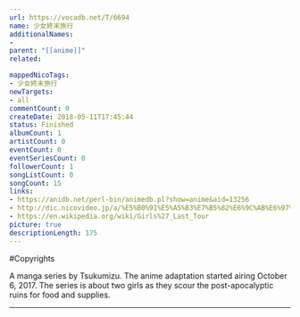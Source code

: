 ```yaml
---
url: https://vocadb.net/T/6694
name: 少女終末旅行
additionalNames: 
- 
parent: "[[anime]]"
related:

mappedNicoTags:
- 少女終末旅行
newTargets:
- all
commentCount: 0
createDate: 2018-05-11T17:45:44
status: Finished
albumCount: 1
artistCount: 0
eventCount: 0
eventSeriesCount: 0
followerCount: 1
songListCount: 0
songCount: 15
links: 
- https://anidb.net/perl-bin/animedb.pl?show=anime&aid=13256
- http://dic.nicovideo.jp/a/%E5%B0%91%E5%A5%B3%E7%B5%82%E6%9C%AB%E6%97%85%E8%A1%8C
- https://en.wikipedia.org/wiki/Girls%27_Last_Tour
picture: true
descriptionLength: 175
---
```


#Copyrights

A manga series by Tsukumizu. The anime adaptation started airing October 6, 2017. The series is about two girls as they scour the post-apocalyptic ruins for food and supplies.

---

